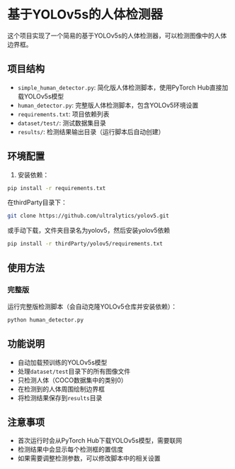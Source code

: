 # 基于YOLOv5s的人体检测器

这个项目实现了一个简易的基于YOLOv5s的人体检测器，可以检测图像中的人体边界框。

## 项目结构

- `simple_human_detector.py`: 简化版人体检测脚本，使用PyTorch Hub直接加载YOLOv5s模型
- `human_detector.py`: 完整版人体检测脚本，包含YOLOv5环境设置
- `requirements.txt`: 项目依赖列表
- `dataset/test/`: 测试数据集目录
- `results/`: 检测结果输出目录（运行脚本后自动创建）

## 环境配置

1. 安装依赖：
```bash
pip install -r requirements.txt
```
在thirdParty目录下：
```bash
git clone https://github.com/ultralytics/yolov5.git
```
或手动下载，文件夹目录名为yolov5，然后安装yolov5依赖
```bash
pip install -r thirdParty/yolov5/requirements.txt
```

## 使用方法

### 完整版

运行完整版检测脚本（会自动克隆YOLOv5仓库并安装依赖）：

```bash
python human_detector.py
```

## 功能说明

- 自动加载预训练的YOLOv5s模型
- 处理`dataset/test`目录下的所有图像文件
- 只检测人体（COCO数据集中的类别0）
- 在检测到的人体周围绘制边界框
- 将检测结果保存到`results`目录

## 注意事项

- 首次运行时会从PyTorch Hub下载YOLOv5s模型，需要联网
- 检测结果中会显示每个检测框的置信度
- 如果需要调整检测参数，可以修改脚本中的相关设置